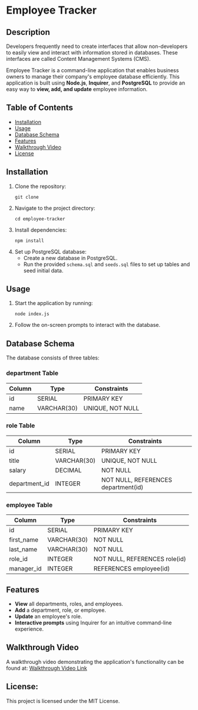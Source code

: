 # Employee Tracker

## Description
Developers frequently need to create interfaces that allow non-developers to easily view and interact with information stored in databases. These interfaces are called Content Management Systems (CMS).

Employee Tracker is a command-line application that enables business owners to manage their company's employee database efficiently. This application is built using **Node.js**, **Inquirer**, and **PostgreSQL** to provide an easy way to **view, add, and update** employee information.

## Table of Contents
- [Installation](#installation)
- [Usage](#usage)
- [Database Schema](#database-schema)
- [Features](#features)
- [Walkthrough Video](#walkthrough-video)
- [License](#license)

## Installation
1. Clone the repository:
   ```
   git clone 
   ```
2. Navigate to the project directory:
   ```
   cd employee-tracker
   ```
3. Install dependencies:
   ```
   npm install
   ```
4. Set up PostgreSQL database:
   - Create a new database in PostgreSQL.
   - Run the provided `schema.sql` and `seeds.sql` files to set up tables and seed initial data.

## Usage
1. Start the application by running:
   ```
   node index.js
   ```
2. Follow the on-screen prompts to interact with the database.

## Database Schema
The database consists of three tables:

### department Table
| Column  | Type          | Constraints                        |
|---------|--------------|-----------------------------------|
| id      | SERIAL       | PRIMARY KEY                       |
| name    | VARCHAR(30)  | UNIQUE, NOT NULL                  |

### role Table
| Column        | Type         | Constraints                          |
|--------------|-------------|-------------------------------------|
| id           | SERIAL      | PRIMARY KEY                         |
| title        | VARCHAR(30) | UNIQUE, NOT NULL                    |
| salary       | DECIMAL     | NOT NULL                             |
| department_id| INTEGER     | NOT NULL, REFERENCES department(id) |

### employee Table
| Column      | Type         | Constraints                          |
|------------|-------------|-------------------------------------|
| id         | SERIAL      | PRIMARY KEY                         |
| first_name | VARCHAR(30) | NOT NULL                             |
| last_name  | VARCHAR(30) | NOT NULL                             |
| role_id    | INTEGER     | NOT NULL, REFERENCES role(id)       |
| manager_id | INTEGER     | REFERENCES employee(id)              |

## Features
- **View** all departments, roles, and employees.
- **Add** a department, role, or employee.
- **Update** an employee's role.
- **Interactive prompts** using Inquirer for an intuitive command-line experience.

## Walkthrough Video
A walkthrough video demonstrating the application's functionality can be found at:
[Walkthrough Video Link](#)

## License:
This project is licensed under the MIT License.

